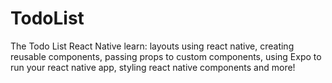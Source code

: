 # TodoList

The Todo List React Native 
learn: layouts using react native, creating reusable components, passing props to custom components, using Expo to run your react native app,  styling react native components and more!
